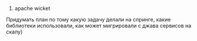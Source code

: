 
1. apache wicket

Придумать план по тому какую задачу делали на спринге, какие библиотеки использовали, как может мигрировали с джава сервисов на скалу)

